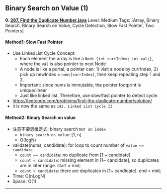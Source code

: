  
 
 
## Binary Search on Value (1)
**0. [287. Find the Duplicate Number.java](https://github.com/awangdev/LintCode/blob/master/Java/287.%20Find%20the%20Duplicate%20Number.java)**      Level: Medium      Tags: [Array, Binary Search, Binary Search on Value, Cycle Detection, Slow Fast Pointer, Two Pointers]
      

#### Method1: Slow Fast Pointer
- Use LinkedList Cycle Concept:
    - Each element the array is like a `Node {int currIndex; int val;}`, where the `val` is also pointer to next Node
    - A node is like a portal; a pointer can: 1) visit a node by currIndex, 2) pick up newIndex = `nums[currIndex]`, then keep repeating step 1 and 2.
    - Important: since nums is immutable, the pointer footprint is unique/linear
    - Just like linked list. Therefore, use slow/fast pointer to detect cycle.
- https://leetcode.com/problems/find-the-duplicate-number/solution/
- it is now the same as `142. Linked List Cycle II`

#### Method2: Binary Search on value
- 注意不要思维定式: binary search `NOT on index`
    - `binary search on value`: [1, n]
    - O(logN)
- validate(nums, candidate): for loop to count number of `value <= candidate`
    - `count == candidate`: no duplicate from [1 ~ candidate]. 
    - `count < candidate`: missing element in [1~ candidate], so duplicates are in later range. start = mid;
    - `count > candidate`: there are duplicates in [1~ candidate]. end = mid;
- Time: O(nLogN)
- Space: O(1)



---

